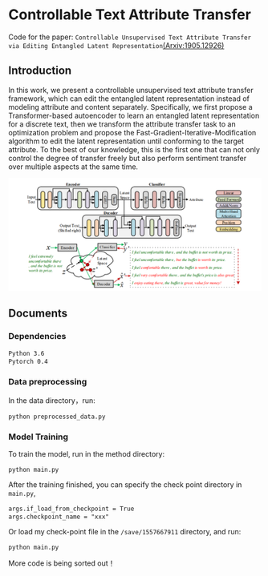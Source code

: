 # Controllable Text Attribute Transfer

Code for the paper: `Controllable Unsupervised Text Attribute Transfer via Editing Entangled Latent Representation`[(Arxiv:1905.12926)](https://arxiv.org/abs/1905.12926)

## Introduction
In this work, we present a controllable unsupervised text attribute transfer framework, which can edit the entangled latent representation instead of modeling attribute and content separately. Specifically, we first propose a Transformer-based autoencoder to learn an entangled latent representation for a discrete text, then we transform the attribute transfer task to an optimization problem and propose the Fast-Gradient-Iterative-Modification algorithm to edit the latent representation until conforming to the target attribute. To the best of our knowledge, this is the first one that can not only control the degree of transfer freely but also perform sentiment transfer over multiple aspects at the same time. 

![Model architecture](/file/model.png)

## Documents

### Dependencies
	Python 3.6
	Pytorch 0.4

###  Data preprocessing
In the data directory，run:

	python preprocessed_data.py 


### Model Training

To train the model, run in the method directory:

	python main.py 

After the training finished, you can specify the check point directory in `main.py`,

	args.if_load_from_checkpoint = True
	args.checkpoint_name = "xxx"

Or load my check-point file in the `/save/1557667911` directory, and run:

	python main.py 


More code is being sorted out！






